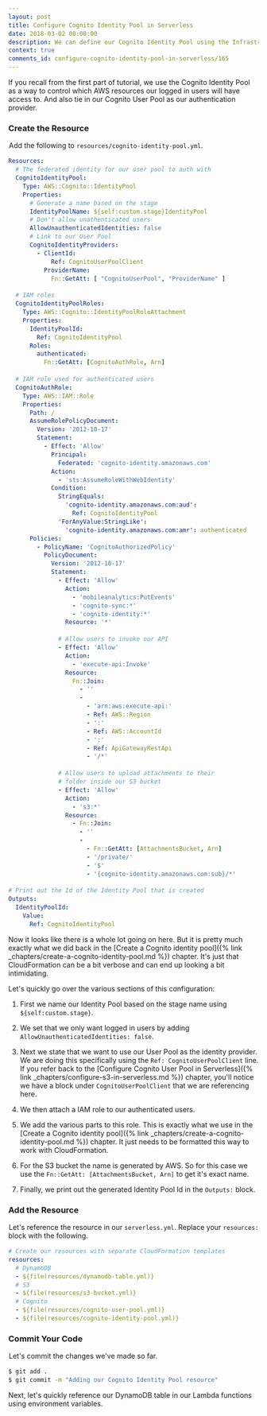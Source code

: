 ```yaml
---
layout: post
title: Configure Cognito Identity Pool in Serverless
date: 2018-03-02 00:00:00
description: We can define our Cognito Identity Pool using the Infrastructure as Code pattern by using CloudFormation in our serverless.yml. We are going to set the User Pool as the Cognito Identity Provider. And define the Auth Role with a policy allowing access to our S3 Bucket and API Gateway endpoint.
context: true
comments_id: configure-cognito-identity-pool-in-serverless/165
---
```


If you recall from the first part of tutorial, we use the Cognito Identity Pool as a way to control which AWS resources our logged in users will have access to. And also tie in our Cognito User Pool as our authentication provider.

### Create the Resource

<img class="code-marker" src="/assets/s.png" />Add the following to `resources/cognito-identity-pool.yml`.

``` yml
Resources:
  # The federated identity for our user pool to auth with
  CognitoIdentityPool:
    Type: AWS::Cognito::IdentityPool
    Properties:
      # Generate a name based on the stage
      IdentityPoolName: ${self:custom.stage}IdentityPool
      # Don't allow unathenticated users
      AllowUnauthenticatedIdentities: false
      # Link to our User Pool
      CognitoIdentityProviders:
        - ClientId:
            Ref: CognitoUserPoolClient
          ProviderName:
            Fn::GetAtt: [ "CognitoUserPool", "ProviderName" ]
            
  # IAM roles
  CognitoIdentityPoolRoles:
    Type: AWS::Cognito::IdentityPoolRoleAttachment
    Properties:
      IdentityPoolId:
        Ref: CognitoIdentityPool
      Roles:
        authenticated:
          Fn::GetAtt: [CognitoAuthRole, Arn]
          
  # IAM role used for authenticated users
  CognitoAuthRole:
    Type: AWS::IAM::Role
    Properties:
      Path: /
      AssumeRolePolicyDocument:
        Version: '2012-10-17'
        Statement:
          - Effect: 'Allow'
            Principal:
              Federated: 'cognito-identity.amazonaws.com'
            Action:
              - 'sts:AssumeRoleWithWebIdentity'
            Condition:
              StringEquals:
                'cognito-identity.amazonaws.com:aud':
                  Ref: CognitoIdentityPool
              'ForAnyValue:StringLike':
                'cognito-identity.amazonaws.com:amr': authenticated
      Policies:
        - PolicyName: 'CognitoAuthorizedPolicy'
          PolicyDocument:
            Version: '2012-10-17'
            Statement:
              - Effect: 'Allow'
                Action:
                  - 'mobileanalytics:PutEvents'
                  - 'cognito-sync:*'
                  - 'cognito-identity:*'
                Resource: '*'
              
              # Allow users to invoke our API
              - Effect: 'Allow'
                Action:
                  - 'execute-api:Invoke'
                Resource:
                  Fn::Join:
                    - ''
                    -
                      - 'arn:aws:execute-api:'
                      - Ref: AWS::Region
                      - ':'
                      - Ref: AWS::AccountId
                      - ':'
                      - Ref: ApiGatewayRestApi
                      - '/*'
              
              # Allow users to upload attachments to their
              # folder inside our S3 bucket
              - Effect: 'Allow'
                Action:
                  - 's3:*'
                Resource:
                  - Fn::Join:
                    - ''
                    -
                      - Fn::GetAtt: [AttachmentsBucket, Arn]
                      - '/private/'
                      - '$'
                      - '{cognito-identity.amazonaws.com:sub}/*'
  
# Print out the Id of the Identity Pool that is created
Outputs:
  IdentityPoolId:
    Value:
      Ref: CognitoIdentityPool
```

Now it looks like there is a whole lot going on here. But it is pretty much exactly what we did back in the [Create a Cognito identity pool]({% link _chapters/create-a-cognito-identity-pool.md %}) chapter. It's just that CloudFormation can be a bit verbose and can end up looking a bit intimidating.

Let's quickly go over the various sections of this configuration:

1. First we name our Identity Pool based on the stage name using `${self:custom.stage}`.

2. We set that we only want logged in users by adding `AllowUnauthenticatedIdentities: false`.

3. Next we state that we want to use our User Pool as the identity provider. We are doing this specifically using the `Ref: CognitoUserPoolClient` line. If you refer back to the [Configure Cognito User Pool in Serverless]({% link _chapters/configure-s3-in-serverless.md %}) chapter, you'll notice we have a block under `CognitoUserPoolClient` that we are referencing here.

4. We then attach a IAM role to our authenticated users.

5. We add the various parts to this role. This is exactly what we use in the [Create a Cognito identity pool]({% link _chapters/create-a-cognito-identity-pool.md %}) chapter. It just needs to be formatted this way to work with CloudFormation.

6. For the S3 bucket the name is generated by AWS. So for this case we use the `Fn::GetAtt: [AttachmentsBucket, Arn]` to get it's exact name.

7. Finally, we print out the generated Identity Pool Id in the `Outputs:` block.

### Add the Resource

<img class="code-marker" src="/assets/s.png" />Let's reference the resource in our `serverless.yml`. Replace your `resources:` block with the following.

``` yml
# Create our resources with separate CloudFormation templates
resources:
  # DynamoDB
  - ${file(resources/dynamodb-table.yml)}
  # S3
  - ${file(resources/s3-bucket.yml)}
  # Cognito
  - ${file(resources/cognito-user-pool.yml)}
  - ${file(resources/cognito-identity-pool.yml)}
```

### Commit Your Code

<img class="code-marker" src="/assets/s.png" />Let's commit the changes we've made so far.

``` bash
$ git add .
$ git commit -m "Adding our Cognito Identity Pool resource"
```

Next, let's quickly reference our DynamoDB table in our Lambda functions using environment variables.
